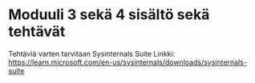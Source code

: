 
# Moduuli 3 sekä 4 sisältö sekä tehtävät

Tehtäviä varten tarvitaan Sysinternals Suite
Linkki: https://learn.microsoft.com/en-us/sysinternals/downloads/sysinternals-suite
